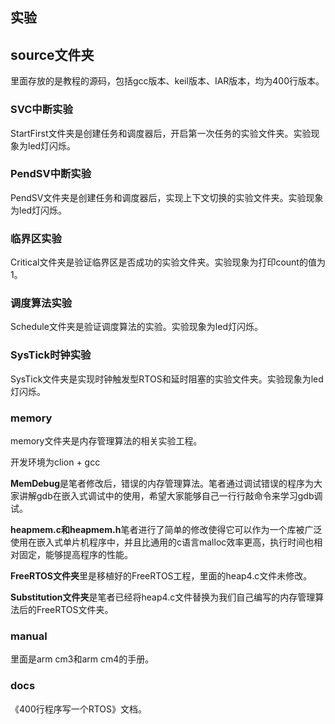 ## 实验

## source文件夹

里面存放的是教程的源码，包括gcc版本、keil版本、IAR版本，均为400行版本。

### SVC中断实验

StartFirst文件夹是创建任务和调度器后，开启第一次任务的实验文件夹。实验现象为led灯闪烁。

### PendSV中断实验

PendSV文件夹是创建任务和调度器后，实现上下文切换的实验文件夹。实验现象为led灯闪烁。



### 临界区实验

Critical文件夹是验证临界区是否成功的实验文件夹。实验现象为打印count的值为1。



### 调度算法实验

Schedule文件夹是验证调度算法的实验。实验现象为led灯闪烁。



### SysTick时钟实验

SysTick文件夹是实现时钟触发型RTOS和延时阻塞的实验文件夹。实验现象为led灯闪烁。

### memory

memory文件夹是内存管理算法的相关实验工程。

开发环境为clion + gcc

**MemDebug**是笔者修改后，错误的内存管理算法。笔者通过调试错误的程序为大家讲解gdb在嵌入式调试中的使用，希望大家能够自己一行行敲命令来学习gdb调试。

**heapmem.c和heapmem.h**笔者进行了简单的修改使得它可以作为一个库被广泛使用在嵌入式单片机程序中，并且比通用的c语言malloc效率更高，执行时间也相对固定，能够提高程序的性能。

**FreeRTOS文件夹**里是移植好的FreeRTOS工程，里面的heap4.c文件未修改。

**Substitution文件夹**是笔者已经将heap4.c文件替换为我们自己编写的内存管理算法后的FreeRTOS文件夹。

### manual

里面是arm cm3和arm cm4的手册。

### docs

《400行程序写一个RTOS》文档。
